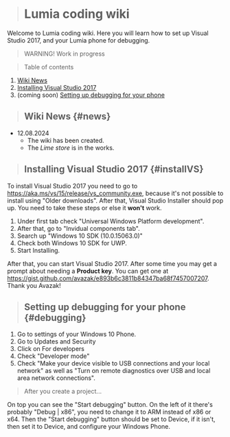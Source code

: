 ># Lumia coding wiki

Welcome to Lumia coding wiki. Here you will learn how to set up Visual Studio 2017, and your Lumia phone for debugging.

> WARNING! Work in progress

> Table of contents

1. [Wiki News](#news)
2. [Installing Visual Studio 2017](#installVS)
3. (coming soon) [Setting up debugging for your phone](#debugging)

>## Wiki News {#news}

- 12.08.2024 
    - The wiki has been created.
    - The *Lime store* is in the works.

>## Installing Visual Studio 2017 {#installVS}

To install Visual Studio 2017 you need to go to https://aka.ms/vs/15/release/vs_community.exe, because it's not possible to install using "Older downloads".
After that, Visual Studio Installer should pop up. You need to take these steps or else it **won't** work.

1. Under first tab check "Universal Windows Platform development".
2. After that, go to "Invidual components tab".
3. Search up "Windows 10 SDK (10.0.15063.0)"
4. Check both Windows 10 SDK for UWP.
5. Start Installing.

After that, you can start Visual Studio 2017. After some time you may get a prompt about needing a **Product key**. You can get one at https://gist.github.com/avazak/e893b6c3811b84347ba68f7457007207. Thank you Avazak!

>## Setting up debugging for your phone {#debugging}
1. Go to settings of your Windows 10 Phone.
2. Go to Updates and Security
3. Click on For developers
4. Check "Developer mode"
5. Check "Make your device visible to USB connections and your local network" as well as "Turn on remote diagnostics over USB and local area network connections".

> After you create a project...

On top you can see the "Start debugging" button. On the left of it there's probably "Debug | x86", you need to change it to ARM instead of x86 or x64. Then the "Start debugging" button should be set to Device, if it isn't, then set it to Device, and configure your Windows Phone.